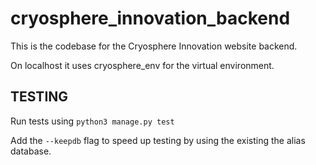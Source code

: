 # cryosphere_innovation_backend

This is the codebase for the Cryosphere Innovation website backend. 

On localhost it uses cryosphere_env for the virtual environment. 

## TESTING
Run tests using `python3 manage.py test`

Add the `--keepdb` flag to speed up testing by using the existing the alias database. 